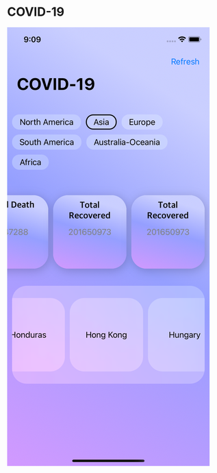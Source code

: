 # COVID-19

![img|10](https://github.com/DenisBalandin-proxy/COVID-19/blob/main/Simulator%20Screenshot%20-%20iPhone%2011%20-%202023-06-19%20at%2021.09.26.png)

